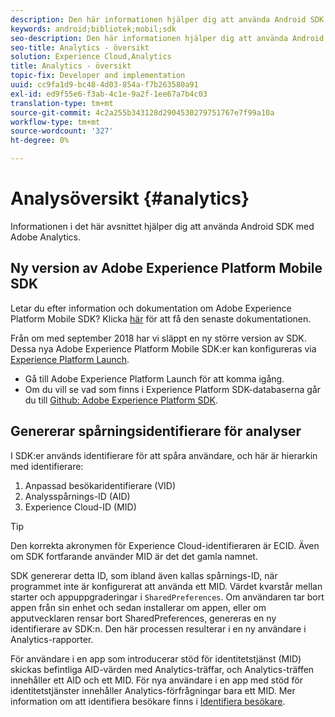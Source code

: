 ```yaml
---
description: Den här informationen hjälper dig att använda Android SDK med Adobe Analytics.
keywords: android;bibliotek;mobil;sdk
seo-description: Den här informationen hjälper dig att använda Android SDK med Adobe Analytics.
seo-title: Analytics - översikt
solution: Experience Cloud,Analytics
title: Analytics - översikt
topic-fix: Developer and implementation
uuid: cc9fa1d9-bc48-4d03-854a-f7b263580a91
exl-id: ed9f55e6-f3ab-4c1e-9a2f-1ee67a7b4c03
translation-type: tm+mt
source-git-commit: 4c2a255b343128d2904530279751767e7f99a10a
workflow-type: tm+mt
source-wordcount: '327'
ht-degree: 0%

---
```


# Analysöversikt {#analytics}

Informationen i det här avsnittet hjälper dig att använda Android SDK med Adobe Analytics.

## Ny version av Adobe Experience Platform Mobile SDK

Letar du efter information och dokumentation om Adobe Experience Platform Mobile SDK? Klicka [här](https://aep-sdks.gitbook.io/docs/) för att få den senaste dokumentationen.

Från om med september 2018 har vi släppt en ny större version av SDK. Dessa nya Adobe Experience Platform Mobile SDK:er kan konfigureras via [Experience Platform Launch](https://www.adobe.com/experience-platform/launch.html).

* Gå till Adobe Experience Platform Launch för att komma igång.
* Om du vill se vad som finns i Experience Platform SDK-databaserna går du till [Github: Adobe Experience Platform SDK](https://github.com/Adobe-Marketing-Cloud/acp-sdks).

## Genererar spårningsidentifierare för analyser

I SDK:er används identifierare för att spåra användare, och här är hierarkin med identifierare:

1. Anpassad besökaridentifierare (VID)
1. Analysspårnings-ID (AID)
1. Experience Cloud-ID (MID)

>[!TIP]
>
>Den korrekta akronymen för Experience Cloud-identifieraren är ECID. Även om SDK fortfarande använder MID är det det gamla namnet.

SDK genererar detta ID, som ibland även kallas spårnings-ID, när programmet inte är konfigurerat att använda ett MID. Värdet kvarstår mellan starter och appuppgraderingar i `SharedPreferences`. Om användaren tar bort appen från sin enhet och sedan installerar om appen, eller om apputvecklaren rensar bort SharedPreferences, genereras en ny identifierare av SDK:n. Den här processen resulterar i en ny användare i Analytics-rapporter.

För användare i en app som introducerar stöd för identitetstjänst (MID) skickas befintliga AID-värden med Analytics-träffar, och Analytics-träffen innehåller ett AID och ett MID. För nya användare i en app med stöd för identitetstjänster innehåller Analytics-förfrågningar bara ett MID. Mer information om att identifiera besökare finns i [Identifiera besökare](https://docs.adobe.com/content/help/en/analytics/export/analytics-data-feed/data-feed-contents/datafeeds-visid.html).
